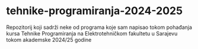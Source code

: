 # tehnike-programiranja-2024-2025
Repozitorij koji sadrži neke od programa koje sam napisao tokom pohađanja kursa Tehnike Programiranja na Elektrotehničkom fakultetu u Sarajevu tokom akademske 2024/25 godine
